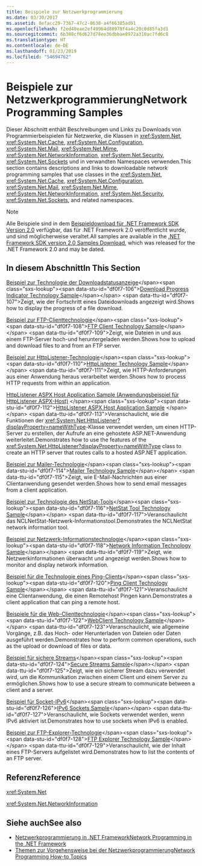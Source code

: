 ```yaml
---
title: Beispiele zur Netzwerkprogrammierung
ms.date: 03/30/2017
ms.assetid: 8efacc29-7367-47c2-8638-a4f66385ad91
ms.openlocfilehash: f2ed40eae2ef49964d80978f4a4c20c0d85fa3d1
ms.sourcegitcommit: 6b308cf6d627d78ee36dbbae8972a310ac7fd6c8
ms.translationtype: HT
ms.contentlocale: de-DE
ms.lasthandoff: 01/23/2019
ms.locfileid: "54694762"
---
```

# <a name="network-programming-samples"></a><span data-ttu-id="df0f7-102">Beispiele zur Netzwerkprogrammierung</span><span class="sxs-lookup"><span data-stu-id="df0f7-102">Network Programming Samples</span></span>
<span data-ttu-id="df0f7-103">Dieser Abschnitt enthält Beschreibungen und Links zu Downloads von Programmierbeispielen für Netzwerke, die Klassen in <xref:System.Net>, <xref:System.Net.Cache>, <xref:System.Net.Configuration>, <xref:System.Net.Mail>, <xref:System.Net.Mime>, <xref:System.Net.NetworkInformation>, <xref:System.Net.Security>, <xref:System.Net.Sockets> und in verwandten Namespaces verwenden.</span><span class="sxs-lookup"><span data-stu-id="df0f7-103">This section contains descriptions and links to downloadable network programming samples that use classes in the <xref:System.Net>, <xref:System.Net.Cache>, <xref:System.Net.Configuration>, <xref:System.Net.Mail>, <xref:System.Net.Mime>, <xref:System.Net.NetworkInformation>, <xref:System.Net.Security>, <xref:System.Net.Sockets>, and related namespaces.</span></span> 
  
> [!NOTE]
> <span data-ttu-id="df0f7-104">Alle Beispiele sind in dem [Beispieldownload für .NET Framework SDK Version 2.0](https://www.microsoft.com/download/confirmation.aspx?id=22181) verfügbar, das für .NET Framework 2.0 veröffentlicht wurde, und sind möglicherweise veraltet.</span><span class="sxs-lookup"><span data-stu-id="df0f7-104">All samples are available in the [.NET Framework SDK version 2.0 Samples Download](https://www.microsoft.com/download/confirmation.aspx?id=22181), which was released for the .NET Framework 2.0 and may be dated.</span></span>

## <a name="in-this-section"></a><span data-ttu-id="df0f7-105">In diesem Abschnitt</span><span class="sxs-lookup"><span data-stu-id="df0f7-105">In This Section</span></span>  
 <span data-ttu-id="df0f7-106">[Beispiel zur Technologie der Downloadstatusanzeige](https://msdn.microsoft.com/library/t8w6294a(v=vs.85).aspx)</span><span class="sxs-lookup"><span data-stu-id="df0f7-106">[Download Progress Indicator Technology Sample](https://msdn.microsoft.com/library/t8w6294a(v=vs.85).aspx)</span></span>  
 <span data-ttu-id="df0f7-107">Zeigt, wie der Fortschritt eines Dateidownloads angezeigt wird.</span><span class="sxs-lookup"><span data-stu-id="df0f7-107">Shows how to display the progress of a file download.</span></span>  
  
 <span data-ttu-id="df0f7-108">[Beispiel zur FTP-Clienttechnologie](https://msdn.microsoft.com/library/b7810t5c(v=vs.85).aspx)</span><span class="sxs-lookup"><span data-stu-id="df0f7-108">[FTP Client Technology Sample](https://msdn.microsoft.com/library/b7810t5c(v=vs.85).aspx)</span></span>  
 <span data-ttu-id="df0f7-109">Zeigt, wie Dateien in und aus einem FTP-Server hoch-und heruntergeladen werden.</span><span class="sxs-lookup"><span data-stu-id="df0f7-109">Shows how to upload and download files to and from an FTP server.</span></span>  
  
 <span data-ttu-id="df0f7-110">[Beispiel zur HttpListener-Technologie](https://msdn.microsoft.com/library/y7cbb2y2(v=vs.85).aspx)</span><span class="sxs-lookup"><span data-stu-id="df0f7-110">[HttpListener Technology Sample](https://msdn.microsoft.com/library/y7cbb2y2(v=vs.85).aspx)</span></span>  
 <span data-ttu-id="df0f7-111">Zeigt, wie HTTP-Anforderungen aus einer Anwendung heraus verarbeitet werden.</span><span class="sxs-lookup"><span data-stu-id="df0f7-111">Shows how to process HTTP requests from within an application.</span></span>  
 
 <span data-ttu-id="df0f7-112">[HttpListener ASPX Host Application Sample (Anwendungsbeispiel für HttpListener ASPX-Host)](https://docs.microsoft.com/previous-versions/visualstudio/visual-studio-2008/dd767375(v%3dvs.90)) </span><span class="sxs-lookup"><span data-stu-id="df0f7-112">[HttpListener ASPX Host Application Sample](https://docs.microsoft.com/previous-versions/visualstudio/visual-studio-2008/dd767375(v%3dvs.90)) </span></span>  
 <span data-ttu-id="df0f7-113">Veranschaulicht, wie die Funktionen der <xref:System.Net.HttpListener?displayProperty=nameWithType>-Klasse verwendet werden, um einen HTTP-Server zu erstellen, der Aufrufe an eine gehostete ASP.NET-Anwendung weiterleitet.</span><span class="sxs-lookup"><span data-stu-id="df0f7-113">Demonstrates how to use the features of the <xref:System.Net.HttpListener?displayProperty=nameWithType> class to create an HTTP server that routes calls to a hosted ASP.NET application.</span></span>
  
 <span data-ttu-id="df0f7-114">[Beispiel zur Mailer-Technologie](https://msdn.microsoft.com/library/whw7xbk2(v=vs.85).aspx)</span><span class="sxs-lookup"><span data-stu-id="df0f7-114">[Mailer Technology Sample](https://msdn.microsoft.com/library/whw7xbk2(v=vs.85).aspx)</span></span>  
 <span data-ttu-id="df0f7-115">Zeigt, wie E-Mail-Nachrichten aus einer Clientanwendung gesendet werden.</span><span class="sxs-lookup"><span data-stu-id="df0f7-115">Shows how to send email messages from a client application.</span></span>  
  
 <span data-ttu-id="df0f7-116">[Beispiel zur Technologie des NetStat-Tools](https://msdn.microsoft.com/library/ks32hs88(v=vs.85).aspx)</span><span class="sxs-lookup"><span data-stu-id="df0f7-116">[NetStat Tool Technology Sample](https://msdn.microsoft.com/library/ks32hs88(v=vs.85).aspx)</span></span>  
 <span data-ttu-id="df0f7-117">Veranschaulicht das NCLNetStat-Netzwerk-Informationstool.</span><span class="sxs-lookup"><span data-stu-id="df0f7-117">Demonstrates the NCLNetStat network information tool.</span></span>  
  
 <span data-ttu-id="df0f7-118">[Beispiel zur Netzwerk-Informationstechnologie](https://msdn.microsoft.com/library/2xatedhd(v=vs.85).aspx)</span><span class="sxs-lookup"><span data-stu-id="df0f7-118">[Network Information Technology Sample](https://msdn.microsoft.com/library/2xatedhd(v=vs.85).aspx)</span></span>  
 <span data-ttu-id="df0f7-119">Zeigt, wie Netzwerkinformationen überwacht und angezeigt werden.</span><span class="sxs-lookup"><span data-stu-id="df0f7-119">Shows how to monitor and display network information.</span></span>  
  
 <span data-ttu-id="df0f7-120">[Beispiel für die Technologie eines Ping-Clients](https://msdn.microsoft.com/library/5253acs7(v=vs.85).aspx)</span><span class="sxs-lookup"><span data-stu-id="df0f7-120">[Ping Client Technology Sample](https://msdn.microsoft.com/library/5253acs7(v=vs.85).aspx)</span></span>  
 <span data-ttu-id="df0f7-121">Veranschaulicht eine Clientanwendung, die einen Remotehost Pingen kann.</span><span class="sxs-lookup"><span data-stu-id="df0f7-121">Demonstrates a client application that can ping a remote host.</span></span>  
  
 <span data-ttu-id="df0f7-122">[Beispiele für die Web-Clienttechnologie](https://msdn.microsoft.com/library/fxk992zc(v=vs.85).aspx)</span><span class="sxs-lookup"><span data-stu-id="df0f7-122">[WebClient Technology Sample](https://msdn.microsoft.com/library/fxk992zc(v=vs.85).aspx)</span></span>  
 <span data-ttu-id="df0f7-123">Veranschaulicht, wie allgemeine Vorgänge, z.B. das Hoch- oder Herunterladen von Dateien oder Daten ausgeführt werden.</span><span class="sxs-lookup"><span data-stu-id="df0f7-123">Demonstrates how to perform common operations, such as the upload or download of files or data.</span></span>  
  
 <span data-ttu-id="df0f7-124">[Beispiel für sichere Streams](https://msdn.microsoft.com/library/ms180980(v=vs.85).aspx)</span><span class="sxs-lookup"><span data-stu-id="df0f7-124">[Secure Streams Sample](https://msdn.microsoft.com/library/ms180980(v=vs.85).aspx)</span></span>  
 <span data-ttu-id="df0f7-125">Zeigt, wie ein sicherer Stream dazu verwendet wird, um die Kommunikation zwischen einem Client und einem Server zu ermöglichen.</span><span class="sxs-lookup"><span data-stu-id="df0f7-125">Shows how to use a secure stream to communicate between a client and a server.</span></span>  
  
 <span data-ttu-id="df0f7-126">[Beispiel für Socket-IPv6](https://msdn.microsoft.com/library/ms180981(v=vs.85).aspx)</span><span class="sxs-lookup"><span data-stu-id="df0f7-126">[IPv6 Sockets Sample](https://msdn.microsoft.com/library/ms180981(v=vs.85).aspx)</span></span>  
 <span data-ttu-id="df0f7-127">Veranschaulicht, wie Sockets verwendet werden, wenn IPv6 aktiviert ist.</span><span class="sxs-lookup"><span data-stu-id="df0f7-127">Demonstrates how to use sockets when IPv6 is enabled.</span></span>  
  
 <span data-ttu-id="df0f7-128">[Beispiel zur FTP-Explorer-Technologie](https://msdn.microsoft.com/library/ms233623(v=vs.85).aspx)</span><span class="sxs-lookup"><span data-stu-id="df0f7-128">[FTP Explorer Technology Sample](https://msdn.microsoft.com/library/ms233623(v=vs.85).aspx)</span></span>  
 <span data-ttu-id="df0f7-129">Veranschaulicht, wie der Inhalt eines FTP-Servers aufgelistet wird.</span><span class="sxs-lookup"><span data-stu-id="df0f7-129">Demonstrates how to list the contents of an FTP server.</span></span>  
  
  
## <a name="reference"></a><span data-ttu-id="df0f7-130">Referenz</span><span class="sxs-lookup"><span data-stu-id="df0f7-130">Reference</span></span>  
 <xref:System.Net>  
  
 <xref:System.Net.NetworkInformation>  
  
## <a name="see-also"></a><span data-ttu-id="df0f7-131">Siehe auch</span><span class="sxs-lookup"><span data-stu-id="df0f7-131">See also</span></span>
- [<span data-ttu-id="df0f7-132">Netzwerkprogrammierung in .NET Framework</span><span class="sxs-lookup"><span data-stu-id="df0f7-132">Network Programming in the .NET Framework</span></span>](../../../docs/framework/network-programming/index.md)
- [<span data-ttu-id="df0f7-133">Themen zur Vorgehensweise bei der Netzwerkprogrammierung</span><span class="sxs-lookup"><span data-stu-id="df0f7-133">Network Programming How-to Topics</span></span>](../../../docs/framework/network-programming/network-programming-how-to-topics.md)

